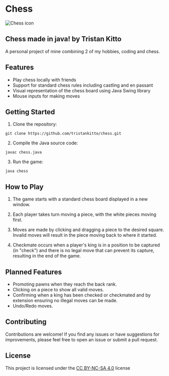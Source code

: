 # Chess
![Chess icon](https://raw.githubusercontent.com/tristankitto/Chess/main/src/chessicon.png)

## Chess made in java! by Tristan Kitto

A personal project of mine combining 2 of my hobbies, coding and chess.

## Features

- Play chess locally with friends
- Support for standard chess rules including castling and en passant
- Visual representation of the chess board using Java Swing library
- Mouse inputs for making moves

## Getting Started

1. Clone the repository:
```shell
git clone https://github.com/tristankitto/chess.git
```

2. Compile the Java source code:
```shell
javac chess.java
```

3. Run the game:
```shell
java chess
```

## How to Play

1. The game starts with a standard chess board displayed in a new window.

2. Each player takes turn moving a piece, with the white pieces moving first.

3. Moves are made by clicking and dragging a piece to the desired square. Invalid moves will result in the piece moving back to where it started.

4. Checkmate occurs when a player's king is in a position to be captured (in "check") and there is no legal move that can prevent its capture, resulting in the end of the game.

## Planned Features
- Promoting pawns when they reach the back rank.
- Clicking on a piece to show all valid moves.
- Confirming when a king has been checked or checkmated and by extension ensuring no illegal moves can be made.
- Undo/Redo moves.

## Contributing
Contributions are welcome! If you find any issues or have suggestions for improvements, please feel free to open an issue or submit a pull request.

## License
This project is licensed under the [CC BY-NC-SA 4.0](https://creativecommons.org/licenses/by-nc-sa/4.0/) license

